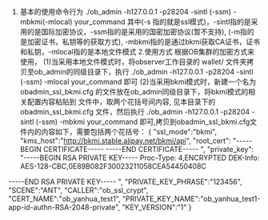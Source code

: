 1. 基本的使用命令行为
./ob_admin -h127.0.0.1 -p28204 -sintl (-ssm) -mbkmi(-mlocal) your_command
其中(-s 指的就是ssl模式)，-sintl指的是采用的是国际加密协议，-ssm指的是采用的国密加密协议(暂不支持),
(-m指的是加密证书，私钥等的获取方式), -mbkmi指的是通过bkmi获取CA证书，证书和私钥，-mlocal指的是本地文件模式
2.使用方式
根据OB集群的加密方式来使用，
(1)当采用本地文件模式时，将observer工作目录的 wallet/ 文件夹拷贝至ob_admin的同级目录下，执行
./ob_admin -h127.0.0.1 -p28204 -sintl (-ssm) -mlocal your_command
即可
(2)当采用bkmi模式时，新建一个名为obadmin_ssl_bkmi.cfg 的文件放在ob_admin同级目录下，将bkmi模式的相关配置内容粘贴到
文件中，取两个花括号间内容, 见本目录下的 obadmin_ssl_bkmi.cfg 文件，然后执行
./ob_admin -h127.0.0.1 -p28204 -sintl (-ssm) -mbkmi your_command
即可,拷贝到obadmin_ssl_bkmi.cfg文件内的内容如下，需要包括两个花括号：
{
"ssl_mode":"bkmi",
"kms_host":"http://bkmi.stable.alipay.net/bkmi/api",
"root_cert":
"-----BEGIN CERTIFICATE-----
-----END CERTIFICATE-----
",
"private_key":
"-----BEGIN RSA PRIVATE KEY-----
Proc-Type: 4,ENCRYPTED
DEK-Info: AES-128-CBC,0E89B082F30023211058CEA54450408C

-----END RSA PRIVATE KEY-----
",
"PRIVATE_KEY_PHRASE":"123456",
"SCENE":"ANT",
"CALLER":"ob_ssl_crypt",
"CERT_NAME":"ob_yanhua_test1",
"PRIVATE_KEY_NAME":"ob_yanhua_test1-app-id-authn-RSA-2048-private",
"KEY_VERSION":"1"
}
